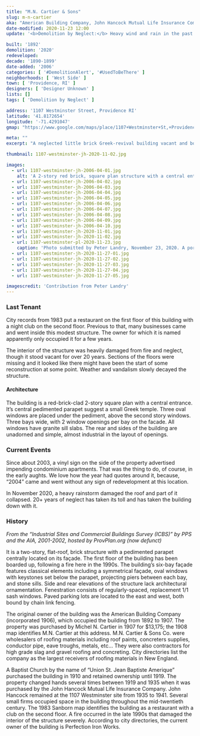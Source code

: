 ```yaml
---
title: "M.N. Cartier & Sons"
slug: m-n-cartier
aka: "American Building Company, John Hancock Mutual Life Insurance Company"
date-modified: 2020-11-23 12:00
update: '<b>Demolition by Neglect:</b> Heavy wind and rain in the past few days has caused part of the roof to collapse on this structure'

built: '1892'
demolition: '2020'
redeveloped: 
decade: '1890-1899'
date-added: '2006'
categories: [ '#DemolitionAlert', '#UsedToBeThere' ]
neighborhoods: [ 'West Side' ]
town: [ 'Providence, RI' ]
designers: [ 'Designer Unknown' ]
lists: []
tags: [ 'Demolition by Neglect' ]

address: '1107 Westminster Street, Providence RI'
latitude: '41.8172654'
longitude: '-71.4291047'
gmap: "https://www.google.com/maps/place/1107+Westminster+St,+Providence,+RI+02909/@41.8172654,-71.4291047,17z/data=!3m1!4b1!4m5!3m4!1s0x89e445768008e1b1:0x760c6bed5251dc0f!8m2!3d41.8172654!4d-71.426916"

meta: ""
excerpt: "A neglected little brick Greek-revival building vacant and boarded up since a fire in the 1990s"

thumbnail: 1107-westminster-jh-2020-11-02.jpg

images:
  - url: 1107-westminster-jh-2006-04-01.jpg
    alt: 'A 2-story red brick, square plan structure with a central entrance. Three bays across of 2 windows each. The center bay is toppped with a triangular pediment ornament in the style of a Greek temple. Three oval windows are grouped below this pediment.'
  - url: 1107-westminster-jh-2006-04-02.jpg
  - url: 1107-westminster-jh-2006-04-03.jpg
  - url: 1107-westminster-jh-2006-04-04.jpg
  - url: 1107-westminster-jh-2006-04-05.jpg
  - url: 1107-westminster-jh-2006-04-06.jpg
  - url: 1107-westminster-jh-2006-04-07.jpg
  - url: 1107-westminster-jh-2006-04-08.jpg
  - url: 1107-westminster-jh-2006-04-09.jpg
  - url: 1107-westminster-jh-2006-04-10.jpg
  - url: 1107-westminster-jh-2020-11-01.jpg
  - url: 1107-westminster-jh-2020-11-02.jpg
  - url: 1107-westminster-pl-2020-11-23.jpg
    caption: 'Photo submitted by Peter Landry, November 23, 2020. A portion of the roof has collapsed from heavy rain and wind.'
  - url: 1107-westminster-jh-2020-11-27-01.jpg
  - url: 1107-westminster-jh-2020-11-27-02.jpg
  - url: 1107-westminster-jh-2020-11-27-03.jpg
  - url: 1107-westminster-jh-2020-11-27-04.jpg
  - url: 1107-westminster-jh-2020-11-27-05.jpg

imagescredit: 'Contribution from Peter Landry'
---
```


### Last Tenant

City records from 1983 put a restaurant on the first floor of this building with a night club on the second floor. Previous to that, many businesses came and went inside this modest structure. The owner for which it is named apparently only occupied it for a few years. 

The interior of the structure was heavily damaged from fire and neglect, though it stood vacant for over 20 years. Sections of the floors were missing and it looked like there might have been the start of some reconstruction at some point. Weather and vandalism slowly decayed the structure. 

#### Architecture

The building is a red-brick-clad 2-story square plan with a central entrance. It’s central pedimented parapet suggest a small Greek temple. Three oval windows are placed under the pediment, above the second story windows. Three bays wide, with 2 window openings per bay on the facade. All windows have granite sill slabs. The rear and sides of the building are unadorned and simple, almost industrial in the layout of openings. 


### Current Events

Since about 2003, a vinyl sign on the side of the property advertised impending condominium apartments. That was the thing to do, of course, in the early aughts. We love how the year had quotes around it, because, “2004” came and went without any sign of redevelopment at this location. 

In November 2020, a heavy rainstorm damaged the roof and part of it collapsed. 20+ years of neglect has taken its toll and has taken the building down with it. 


### History

_From the “Industrial Sites and Commercial Buildings Survey (ICBS)” by PPS and the AIA, 2001-2002, hosted by ProvPlan.org (now defunct)_

It is a two-story, flat-roof, brick structure with a pedimented parapet centrally located on its façade. The first floor of the building has been boarded up, following a fire here in the 1990s. The building’s six-bay façade features classical elements including a symmetrical façade, oval windows with keystones set below the parapet, projecting piers between each bay, and stone sills. Side and rear elevations of the structure lack architectural ornamentation. Fenestration consists of regularly-spaced, replacement 1/1 sash windows. Paved parking lots are located to the east and west, both bound by chain link fencing.

The original owner of the building was the American Building Company (incorporated 1906), which occupied the building from 1892 to 1907. The property was purchased by Michel N. Cartier in 1907 for $13,175; the 1908 map identifies M.N. Cartier at this address. M.N. Cartier & Sons Co. were wholesalers of roofing materials including roof paints, concreters supplies, conductor pipe, eave troughs, metals, etc… They were also contractors for high grade slag and gravel roofing and concreting. City directories list the company as the largest receivers of roofing materials in New England.

A Baptist Church by the name of “Union St. Jean Baptiste Amerique” purchased the building in 1910 and retained ownership until 1919. The property changed hands several times between 1919 and 1935 when it was purchased by the John Hancock Mutual Life Insurance Company. John Hancock remained at the 1107 Westminster site from 1935 to 1941. Several small firms occupied space in the building throughout the mid-twentieth century. The 1983 Sanborn map identifies the building as a restaurant with a club on the second floor. A fire occurred in the late 1990s that damaged the interior of the structure severely. According to city directories, the current owner of the building is Perfection Iron Works.
